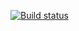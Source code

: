 [![Build status](https://ci.appveyor.com/api/projects/status/wu0ie11pmj8ybgww/branch/main?svg=true)](https://ci.appveyor.com/project/Skylagga/homeworkauto2/branch/main)
